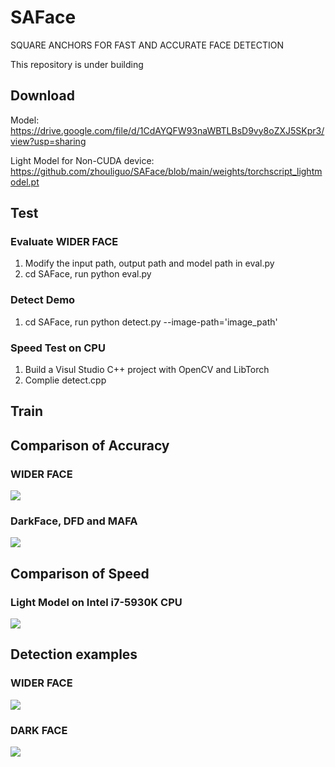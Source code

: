 # SAFace
SQUARE ANCHORS FOR FAST AND ACCURATE FACE DETECTION

This repository is under building

## Download

Model: https://drive.google.com/file/d/1CdAYQFW93naWBTLBsD9vy8oZXJ5SKpr3/view?usp=sharing

Light Model for Non-CUDA device: https://github.com/zhouliguo/SAFace/blob/main/weights/torchscript_lightmodel.pt

## Test
### Evaluate WIDER FACE
1. Modify the input path, output path and model path in eval.py
2. cd SAFace, run python eval.py

### Detect Demo
1. cd SAFace, run python detect.py --image-path='image_path'

### Speed Test on CPU
1. Build a Visul Studio C++ project with OpenCV and LibTorch
2. Complie detect.cpp

## Train

## Comparison of Accuracy

### WIDER FACE
<img src="https://github.com/zhouliguo/SAFace/blob/main/results/wider.png">

### DarkFace, DFD and MAFA
<img src="https://github.com/zhouliguo/SAFace/blob/main/results/ddm.png">

## Comparison of Speed

### Light Model on Intel i7-5930K CPU
<img src="https://github.com/zhouliguo/SAFace/blob/main/results/light.png">

## Detection examples

### WIDER FACE
<img src="https://github.com/zhouliguo/SAFace/blob/main/results/wider_example.png">

### DARK FACE
<img src="https://github.com/zhouliguo/SAFace/blob/main/results/dark_example.png">
